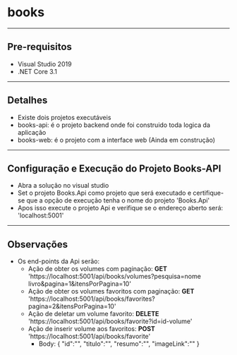 # books
---
## Pre-requisitos

- Visual Studio 2019
- .NET Core 3.1

---
## Detalhes

 - Existe dois projetos executáveis
 - books-api: é o projeto backend onde foi construido toda logica da aplicação
 - books-web: é o projeto com a interface web (Ainda em construção)

---
## Configuração e Execução do Projeto Books-API

 - Abra a solução no visual studio
 - Set o projeto Books.Api como projeto que será executado e certifique-se que a opção de execução tenha o nome do projeto 'Books.Api'
 - Apos isso execute o projeto Api e verifique se o endereço aberto será: 'localhost:5001'
---
## Observações

- Os end-points da Api serão:
  - Ação de obter os volumes com paginação: **GET** 'https://localhost:5001/api/books/volumes?pesquisa=nome livro&pagina=1&itensPorPagina=10'
  - Ação de obter os volumes favoritos com paginação: **GET** 'https://localhost:5001/api/books/favorites?pagina=2&itensPorPagina=10'
  - Ação de deletar um volume favorito: **DELETE** 'https://localhost:5001/api/books/favorite?id=id-volume'
  - Ação de inserir volume aos favoritos: **POST** 'https://localhost:5001/api/books/favorite'
    - Body:
    {
      "id":"",
      "titulo":"",
      "resumo":"",
      "imageLink":""
    }
  
